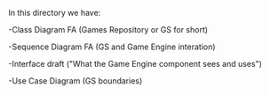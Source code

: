 In this directory we have:

-Class Diagram FA (Games Repository or GS for short)

-Sequence Diagram FA (GS and Game Engine interation)

-Interface draft ("What the Game Engine component sees and uses")

-Use Case Diagram (GS boundaries)
